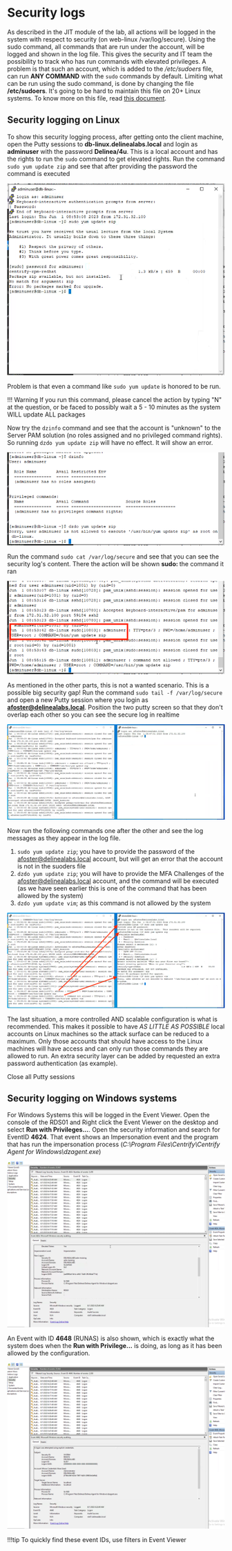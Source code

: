 # Security logs

As described in the JIT module of the lab, all actions will be logged in the system with respect to security (on web-linux /var/log/secure). Using the sudo command, all commands that are run under the account, will be logged and shown in the log file. This gives the security and IT team the possibility to track who has run commands with elevated privileges.
A problem is that such an account, which is added to the */etc/sudoers* file, can run **ANY COMMAND** with the ``sudo`` commands by default. Limiting what can be run using the sudo command, is done by changing the file **/etc/sudoers**. It's going to be hard to maintain this file on 20+ Linux systems. To know more on this file, read [this document](https://kifarunix.com/run-only-specific-commands-with-sudo-in-linux/).

## Security logging on Linux

To show this security logging process, after getting onto the client machine, open the Putty sessions to **db-linux.delinealabs.local** and login as **adminuser** with the password **Delinea/4u**. This is a local account and has the rights to run the ``sudo`` command to get elevated rights. 
Run the command ``sudo yum update zip`` and see that after providing the password the command is executed

![Security Log](images/lab001.png)

Problem is that even a command like ``sudo yum update`` is honored to be run. 

!!! Warning
    If you run this command, please cancel the action by typing "N" at the question, or be faced to possibly wait a 5 - 10 minutes as the system WILL update ALL packages


Now try the ``dzinfo`` command and see that the account is "unknown" to the Server PAM solution (no roles assigned and no privileged command rights). So running ``dzdo yum update zip`` will have no effect. It will show an error.

![Security Log](images/lab002.png)

Run the command ``sudo cat /var/log/secure`` and see that you can see the security log's content. There the action will be shown **sudo: <username that requested the privilege rights>** the command it ran

![Security Log](images/lab003.png)

As mentioned in the other parts, this is not a wanted scenario. This is a possible big security gap! Run the command ``sudo tail -f /var/log/secure`` and open a new Putty session where you login as **afoster@delinealabs.local**. Position the two putty screen so that they don't overlap each other so you can see the secure log in realtime

![Security Log](images/lab004.png)

Now run the following commands one after the other and see the log messages as they appear in the log file.

1. ``sudo yum update zip``; you have to provide the password of the afoster@delinealabs.local account, but will get an error that the account is not in the suoders file
1. ``dzdo yum update zip``; you will have to provide the MFA Challenges of the afoster@delinealabs.local account, and the command will be executed (as we have seen earlier this is one of the command that has been allowed by the system)
1. ``dzdo yum update vim``; as this command is not allowed by the system

![Security Log](images/lab005.png)

The last situation, a more controlled AND scalable configuration is what is recommended. This makes it possible to have *AS LITTLE AS POSSIBLE* local accounts on Linux machines so the attack surface can be reduced to a maximum. Only those accounts that should have access to the Linux machines will have access and can only run those commands they are allowed to run. An extra security layer can be added by requested an extra password authentication (as example).

Close all Putty sessions

## Security logging on Windows systems

For Windows Systems this will be logged in the Event Viewer. Open the console of the RDS01 and Right click the Event Viewer on the desktop and select **Run with Privileges...**. Open the security information and search for EventID **4624**. That event shows an Impersonation event and the program that has run the impersonation process (*C:\Program Files\Centrify\Centrify Agent for Windows\dzagent.exe*)

![Security Log](images/lab007.png)

An Event with ID **4648** (RUNAS) is also shown, which is exactly what the system does when the **Run with Privilege...** is doing, as long as it has been allowed by the configuration.

![Security Log](images/lab008.png)

!!!tip
    To quickly find these event IDs, use filters in Event Viewer
